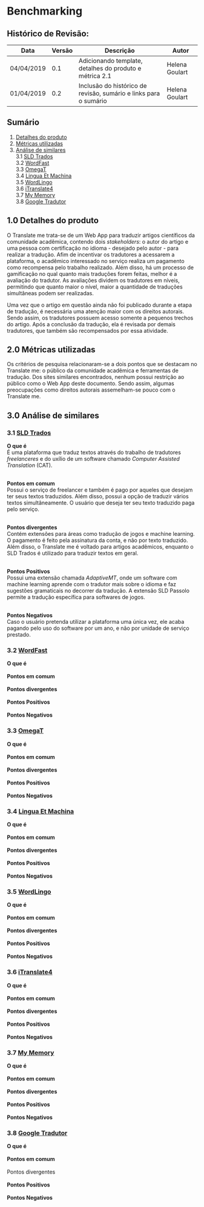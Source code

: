 # Benchmarking

## Histórico de Revisão:
| Data | Versão | Descrição | Autor |
|---|---|---|---|
| 04/04/2019 | 0.1 | Adicionando template, detalhes do produto e métrica 2.1 | Helena Goulart |
| 01/04/2019 | 0.2 | Inclusão do histórico de revisão, sumário e links para o sumário  | Helena Goulart |

## Sumário

1. [Detalhes do produto](#)              
2. [Métricas utilizadas](#)          
3. [Análise de similares](#) <br>
  3.1 [SLD Trados](#) <br>
  3.2 [WordFast](#) <br>
  3.3 [OmegaT](#) <br>
  3.4 [Lingua Et Machina](#) <br>
  3.5 [WordLingo](#) <br>
  3.6 [iTranslate4](#) <br>
  3.7 [My Memory](#) <br>
  3.8 [Google Tradutor](#)

## 1.0 Detalhes do produto
O Translate me trata-se de um Web App para traduzir artigos científicos da
comunidade acadêmica, contendo dois _stakeholders_: o autor do artigo
e uma pessoa com certificação no idioma  - desejado pelo autor - para realizar
a tradução. Afim de incentivar os tradutores a acessarem a plataforma, o
acadêmico interessado no serviço realiza um pagamento como recompensa pelo
trabalho realizado. Além disso, há um processo de gamificação no qual quanto
mais traduções forem feitas, melhor é a avaliação do tradutor. As avaliações
dividem os tradutores em níveis, permitindo que quanto maior o nível, maior a
quantidade de traduções simultâneas podem ser realizadas.

Uma vez que o artigo em questão ainda não foi publicado durante a etapa de
tradução, é necessária uma atenção maior com os direitos autorais. Sendo assim, os
tradutores possuem acesso somente a pequenos trechos do artigo. Após a conclusão
da tradução, ela é revisada por demais tradutores, que também são recompensados
por essa atividade.

## 2.0 Métricas utilizadas
Os critérios de pesquisa relacionaram-se a dois pontos que se destacam no
Translate me: o público da comunidade acadêmica e ferramentas de tradução. Dos
sites similares encontrados, nenhum possui restrição ao público como o Web App
deste documento. Sendo assim, algumas preocupações como direitos autorais
assemelham-se pouco com o Translate me. <br>

## 3.0 Análise de similares <br>

### 3.1 [SLD Trados](https://www.sdltrados.com/) <br>

<b> O que é </b> <br>
É uma plataforma que traduz textos através do trabalho de tradutores
_freelanceres_ e do uxílio de um software chamado
_Computer Assisted Translation_ (CAT).

<br> <b> Pontos em comum </b> <br>
Possui o serviço de freelancer e também é pago por aqueles que desejam ter
seus textos traduzidos. Além disso, possui a opção de traduzir vários textos
simultâneamente. O usuário que deseja ter seu texto traduzido paga pelo
serviço.

<br> <b> Pontos divergentes </b> <br>
Contém extensões para áreas como tradução de jogos e machine learning. O
pagamento é feito pela assinatura da conta, e não por texto traduzido. Além
disso, o Translate me é voltado para artigos acadêmicos, enquanto o SLD Trados
é utilizado para traduzir textos em geral.

<br> <b> Pontos Positivos </b> <br>
Possui uma extensão chamada _AdaptiveMT_, onde um software com machine learning
aprende com o tradutor mais sobre o idioma e faz sugestões gramaticais no
decorrer da tradução. A extensão SLD Passolo permite a tradução específica
para softwares de jogos. <br>

<br> <b> Pontos Negativos </b> <br>
Caso o usuário pretenda utilizar a plataforma uma única vez, ele acaba pagando
pelo uso do software por um ano, e não por unidade de serviço prestado.


### 3.2 [WordFast](https://www.wordfast.net/)
<b> O que é </b> <br>
<br> <b> Pontos em comum </b> <br>
<br> <b> Pontos divergentes </b> <br>
<br> <b> Pontos Positivos </b> <br>
<br> <b> Pontos Negativos </b> <br>

### 3.3 [OmegaT](https://omegat.org/)
<b> O que é </b> <br>
<br> <b> Pontos em comum </b> <br>
<br> <b> Pontos divergentes </b> <br>
<br> <b> Pontos Positivos </b> <br>
<br> <b> Pontos Negativos </b> <br>


### 3.4 [Lingua Et Machina](http://lingua-et-machina.com/)
<b> O que é </b> <br>
<br> <b> Pontos em comum </b> <br>
<br> <b> Pontos divergentes </b> <br>
<br> <b> Pontos Positivos </b> <br>
<br> <b> Pontos Negativos </b> <br>

### 3.5 [WordLingo](http://www.worldlingo.com/)
<b> O que é </b> <br>
<br> <b> Pontos em comum </b>  <br>
<br> <b> Pontos divergentes </b>  <br>
<br> <b> Pontos Positivos </b>  <br>
<br> <b> Pontos Negativos </b>  <br>

### 3.6 [iTranslate4](http://itranslate4.eu/en/) </b>
<b> O que é </b>  <br>
<br> <b> Pontos em comum </b>  <br>
<br> <b> Pontos divergentes </b>  <br>
<br> <b> Pontos Positivos </b> <br>
<br> <b> Pontos Negativos </b>  <br>

### 3.7 [My Memory](https://mymemory.translated.net/)
<b> O que é </b> <br>
<br> <b> Pontos em comum </b> <br>
<br> <b> Pontos divergentes </b> <br>
<br> <b> Pontos Positivos </b> <br>
<br> <b> Pontos Negativos </b> <br>

### 3.8 [Google Tradutor](https://translate.google.com.br/)
<b> O que é </b> <br>
<br> <b> Pontos em comum </b>
<br> <br> Pontos divergentes </b> <br>
<br> <b> Pontos Positivos </b> <br>
<br> <b> Pontos Negativos </b> <br>
